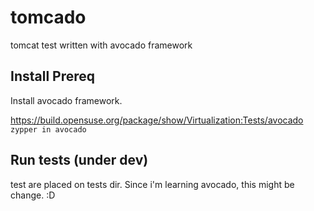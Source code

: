 # tomcado
tomcat test written with avocado framework 

## Install Prereq
Install avocado framework.


https://build.opensuse.org/package/show/Virtualization:Tests/avocado
``` zypper in avocado```

## Run tests (under dev)
 
test are placed on tests dir. Since i'm learning avocado, this might be change. :D
